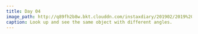 ```yaml
---
title: Day 04
image_path: http://q89fh2b8w.bkt.clouddn.com/instaxdiary/201902/2019%202%208.jpg
caption: Look up and see the same object with different angles.
---
```



